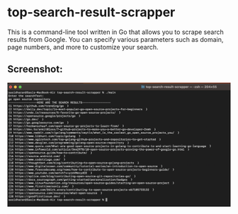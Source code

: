 # top-search-result-scrapper

This is a command-line tool written in Go that allows you to scrape search results from Google. You can specify various parameters such as domain, page numbers, and more to customize your search.


## Screenshot:

![](https://github.com/sasidharansd/top-search-result-scrapper/blob/main/screenshot/search_result_SS.png)
